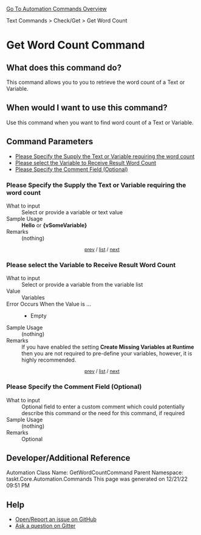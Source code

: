 <!--TITLE: Get Word Count Command -->
<!-- SUBTITLE: a command in the Text Commands group. -->
[Go To Automation Commands Overview](/automation-commands.md)


Text Commands &gt; Check/Get &gt; Get Word Count


# Get Word Count Command


## What does this command do?
This command allows you to you to retrieve the word count of a Text or Variable.


## When would I want to use this command?
Use this command when you want to find word count of a Text or Variable.


<a id="param_list"></a>
## Command Parameters
- [Please Specify the Supply the Text or Variable requiring the word count](#param_0)
- [Please select the Variable to Receive Result Word Count](#param_1)
- [Please Specify the Comment Field (Optional)](#param_2)


<a id="param_0"></a>
### Please Specify the Supply the Text or Variable requiring the word count


<dl>
<dt>What to input</dt><dd>Select or provide a variable or text value</dd>
<dt>Sample Usage</dt><dd><strong>Hello</strong> or <strong>{vSomeVariable}</strong></dd>
<dt>Remarks</dt><dd>(nothing)</dd>
</dl>




<div style="font-size: 90%; text-align: center">


[prev](#param_0) / [list](#param_list) / [next](#param_1)


</div>


<a id="param_1"></a>
### Please select the Variable to Receive Result Word Count


<dl>
<dt>What to input</dt><dd>Select or provide a variable from the variable list</dd>
<dt>Value</dt><dd>Variables</dd>
<dt>Error Occurs When the Value is ...</dt><dd><ul>
<li>Empty</li>
</ul></dd>
<dt>Sample Usage</dt><dd>(nothing)</dd>
<dt>Remarks</dt><dd>If you have enabled the setting <strong>Create Missing Variables at Runtime</strong> then you are not required to pre-define your variables, however, it is highly recommended.</dd>
</dl>




<div style="font-size: 90%; text-align: center">


[prev](#param_1) / [list](#param_list) / [next](#param_2)


</div>


<a id="param_2"></a>
### Please Specify the Comment Field (Optional)


<dl>
<dt>What to input</dt><dd>Optional field to enter a custom comment which could potentially describe this command or the need for this command, if required</dd>
<dt>Sample Usage</dt><dd>(nothing)</dd>
<dt>Remarks</dt><dd>Optional</dd>
</dl>




## Developer/Additional Reference
Automation Class Name: GetWordCountCommand
Parent Namespace: taskt.Core.Automation.Commands
This page was generated on 12/21/22 09:51 PM


## Help
- [Open/Report an issue on GitHub](https://github.com/rcktrncn/taskt/issues/new)
- [Ask a question on Gitter](https://gitter.im/taskt-rpa/Lobby)
